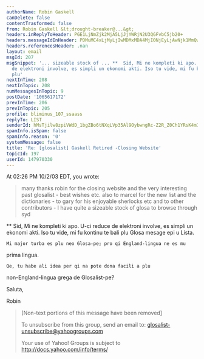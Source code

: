 ```yaml
---
authorName: Robin Gaskell
canDelete: false
contentTrasformed: false
from: Robin Gaskell &lt;drought-breaker@...&gt;
headers.inReplyToHeader: PGE1LjNmZjk2MjA5LjJjYWRjN2U3QGFvbC5jb20+
headers.messageIdInHeader: PDMuMC4xLjMyLjIwMDMxMDA4MjI0NjEyLjAwNjk1MmQwQHBhY2lmaWMubmV0LmF1Pg==
headers.referencesHeader: .nan
layout: email
msgId: 207
msgSnippet: '... sizeable stock of ... **  Sid, Mi ne kompleti ki apo.  U-ci reduce
  de elektroni involve, es simpli un ekonomi akti. Iso tu vide, mi fu kontinu te bali
  plu'
nextInTime: 208
nextInTopic: 208
numMessagesInTopic: 9
postDate: '1065617172'
prevInTime: 206
prevInTopic: 205
profile: bliminus_107_ssaass
replyTo: LIST
senderId: hMsTjilw8zpiVWdD_1bgZBo6tNXqLVp35Al9OybwngRc-Z2R_Z0Ch1YRsK4mIR2wH1qHT9Rcu-0A4wbaTi2zndUjRc_LdlMO6KlNKIvBPuwttVCAgw
spamInfo.isSpam: false
spamInfo.reason: '0'
systemMessage: false
title: 'Re: [glosalist] Gaskell Retired -Closing Website'
topicId: 197
userId: 147970330
---
```


At 02:26 PM 10/2/03 EDT, you wrote:
>many thanks robin for  the closing website and the very interesting past 
>glosalist - best wishes etc.
>also to marcel for the new list and the dictionaries - to gary for his 
>enjoyable sherlocks etc and to other contributors - I have quite a
sizeable stock of 
>glosa to browse through
>syd
>
**  Sid, 
    Mi ne kompleti ki apo.  U-ci reduce de elektroni involve, es simpli un
ekonomi akti.
    Iso tu vide, mi fu kontinu te bali plu Glosa mesage epi u Lista.

    Mi major turba es plu neo Glosa-pe; pro qi England-lingua ne es mu
prima lingua. 

    Qe, tu habe ali idea per qi na pote dona facili a plu
non-England-lingua grega de Glosalist-pe? 

Saluta,

Robin
>
>[Non-text portions of this message have been removed]
>
>
>To unsubscribe from this group, send an email to:
>glosalist-unsubscribe@yahoogroups.com
>
> 
>
>Your use of Yahoo! Groups is subject to http://docs.yahoo.com/info/terms/ 
>
>
>


